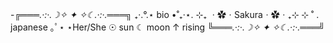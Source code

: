 -╔═══*.·:·.☽✧ ✦ ✧☾.·:·.*═══╗
₊‧.°.⋆ bio •˚₊‧⋆.
⊹₊ ㆍ✿ㆍSakuraㆍ✿ㆍ₊⊹
⊹ ˚ . japanese ｡ﾟ⋆
⋆Her/She
☉ sun ☾ moon ↑ rising
╚═══*.·:·.☽✧ ✦ ✧☾.·:·.*═══╝
<!---
Sakurauwuhiwo/Sakurauwuhiwo is a ✨ special ✨ repository because its `README.md` (this file) appears on your GitHub profile.
You can click the Preview link to take a look at your changes.
--->
